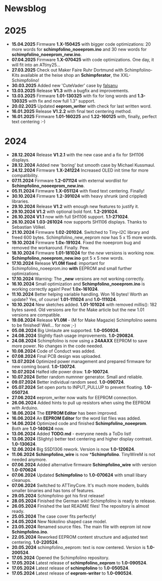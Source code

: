 # Newsblog

# 2025

* **15.04.2025** Firmware **1.X-150425** with bigger code optimizations: 20 more words for **schimpfolino_noeeprom.ino** and 30 new words for **schimpfolino_noeeprom_new.ino**.  
* **07.04.2025** Firmware **1.X-070425** with code optimizations. One day, it will fit into an ATtiny25... 
* **27.03.2025** Check out Maker Faire Ruhr Dortmund with Schimpfolino-Kits available at the heise shop an **Schimpferator**, the XXL-Schimpfolino!   
* **30.03.2025** Added new 'CuteVader' case by [falsanu](https://github.com/falsanu)     
* **13.03.2025** Release **V1.3** with a bugfix and improvements.  
* **13.03.2025** Firmware **1.01-130325** with fix for long words and **1.3-130325** with fix and now full 1.3" support.   
* **20.02.2025** Updated **eeprom_writer** with check for last written word.  
* **16.01.2025** Release **V1.2.2** with final text centering method.  
* **16.01.2025** Firmware **1.01-160225** and **1.22-160125** with, finally, perfect text centering :-)  
  
# 2024

* **28.12.2024** Release **V1.2.1** with the new case and a fix for SH1106 displays.  
* **28.12.2024** Added new 'boring' but smooth case by Michael Kussmaul.  
* **24.12.2024** Firmware **1.X-241224** Increased OLED init time for more compatibility.   
* **07.11.2024** Firmware **1.2-071124** with external wordlist for **Schimpfolino_nooeeprom_new.ino**. 
* **05.11.2024** Firmware **1.X-051124** with fixed text centering. Finally!      
* **30.10.2024** Firmware **1.2-391024** with heavy shrunk (and crippled) libraries.    
* **29.10.2024** Release **V1.2** with enough new features to justify it.   
* **29.10.2024** **V1.2** with optional bold font. **1.2-291024**.  
* **26.10.2024** **V1.1** now with full SH1106 support. **1.1-271024**.    
* **26.10.2024** **1.03-261024** now supports SH1106 displays. Thanks to Sebastian Völkel.  
* **21.10.2024** Firmware **1.02-201024**. Switched to Tiny-I2C library and freed 600 bytes. Schimpfolino_new_eeprom now has 5 x 15 more words.  
* **19.10.2024** Firmware **1.0x-191024**. Fixed the noeeprom bug and removed the workaround. Finally. Pew.  
* **18.10.2024** Firmware **1.01-181024** for the *new* versions is working now. **Schimpfolino_noeeprom_new.ino** got 5 x 5 new words.  
* **17.10.2024** Release **V1.0M fixed**: important for Schimpfolino_noeeprom.ino **with** EEPROM and small further optimizations.  
* **17.10.2024** Warning: The **_new** versions are not working correctly.  
* **16.10.2024** Small optimization and **Schimpfolino_noeeprom.ino** is working correctly again! Pew! **1.0x-161024**.  
* **11.10.2024** Better helping variable handling. Won 16 bytes! Worth an update? Yes, of course! **1.01-111024** and **1.0-111024**.  
* **10.10.2024** New sketches added. **1.01-101024** with removed millis(): 182 bytes saved. Old versions are for the Make article but the new 1.01 versions are compatible.  
* **19.08.2024** Release **V1.0M** - (M for Make Magazie) Schimpfolino seems to be finished! Well... for now ;-)   
* **05.08.2024** Big Umlaute are supported. **1.0-050924**.
* **24.08.2024** Slightly flash usage improvements. **1.0-290824**.  
* **24.08.2024** Schimpfolino is now using a **24AAXX** EEPROM to save more power. No changes in the code needed.  
* **10.08.2024** Code of Conduct was added.
* **07.08.2024** Final PCB design was uploaded.  
* **13.07.2024** Optimized power management and prepared firmware for new coming board. **1.0-130724**.
* **10.07.2024** Halfed idle power draw. **1.0-100724**.  
* **10.07.2024** Better random numnner generator. Small and reliable.
* **09.07.2024** Better individual random seed. **1.0-090724**.
* **05.07.2024** Set open ports to INPUT_PULLUP to prevent floating. **1.0-050724**.
* **27.06.2024** eeprom_writer now waits for EEPROM connection.
* **26.06.2024** Added hints to pull up resistors when using the EEPROM with Arduino.  
* **18.06.2024** The **EEPROM Editor** has been improved.  
* **16.06.2024** An **EEPROM Editor** for the word list files was added.  
* **14.06.2024** Optimized code and finished **Schimpfolino_noeeprom**. Both are **1.0-140624** now.
* **13.06.2024** Added **TODO.md** - everyone needs a ToDo list!  
* **13.06.2024** (Slighty) better text centering and higher display contrast. **1.0-130624**. 
* **12.06.2024** Big SSD1306 rework. Version is now **1.0-120624**. 
* **11.06.2024** **Schimpfolino_wire** is now ***Schimpfolino**. TinyWireM is not needed anymore.
* **07.06.2024** Added alternative firmware **Schimpfolino_wire** with version **1.0-070624**  
* **07.06.2024** Updated **Schimpfolino** to **1.0-070624** with small libary cleanups.  
* **07.06.2024** Switched to ATTinyCore. It's much more modern, builds smaller binaries and has tons of features.  
* **29.05.2024** Schimpfolino got his first release!  
* **28.05.2024** Finished the German wiki! Schimpfolino is ready to release.
* **26.05.2024** Finished the last README files! The repository is almost ready. 
* **25.05.2024** The case cover fits perfectly!
* **24.05.2024** New Nokolino shaped case model.
* **23.05.2024** Renamed source files. The main file with eeprom ist now **Schimpfolino.ino**.
* **22.05.2024** Reworked EEPROM content structure and adjusted text centering. **1.0-220524**.  
* **20.05.2024** schimpfolino_eeprom: text is now centered. Version is **1.0-200524**.  
* **17.05.2024** Opened the Schimpfolino repository.
* **17.05.2024** Latest release of **schimpfolino_eeprom** to **1.0-090524**.
* **17.05.2024** Latest release of **schimpfolino** to **1.0-050524**.
* **17.05.2024** Latest release of **eeprom-writer** to **1.0-090524**.

